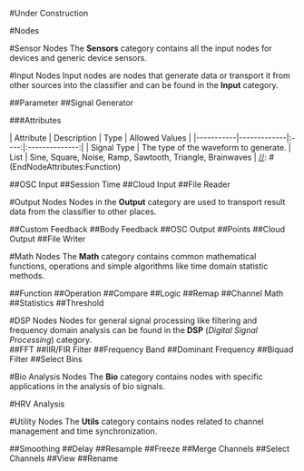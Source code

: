 #Under Construction

#Nodes

#Sensor Nodes
The **Sensors** category contains all the input nodes for devices and generic device sensors.


#Input Nodes
Input nodes are nodes that generate data or transport it from other sources into the classifier and can be found in the **Input** category.

##Parameter
##Signal Generator

###Attributes

[//]: # (BeginNodeAttributes:Function)
| Attribute | Description | Type | Allowed Values | 
|-----------|-------------|:----:|:--------------:|
| Signal Type | The type of the waveform to generate. | List | Sine, Square, Noise, Ramp, Sawtooth, Triangle, Brainwaves |
[//]: # (EndNodeAttributes:Function)


##OSC Input
##Session Time
##Cloud Input
##File Reader

#Output Nodes
Nodes in the **Output** category are used to transport result data from the classifier to other places. 

##Custom Feedback
##Body Feedback
##OSC Output
##Points
##Cloud Output
##File Writer

#Math Nodes
The **Math** category contains common mathematical functions, operations and simple algorithms like time domain statistic methods. 



##Function
##Operation
##Compare
##Logic
##Remap
##Channel Math
##Statistics
##Threshold

#DSP Nodes
Nodes for general signal processing like filtering and frequency domain analysis can be found in the **DSP** (*Digital Signal Processing*) category.  
##FFT
##IIR/FIR Filter
##Frequency Band
##Dominant Frequency
##Biquad Filter
##Select Bins


#Bio Analysis Nodes
The **Bio** category contains nodes with specific applications in the analysis of bio signals.

#HRV Analysis

#Utility Nodes
The **Utils** category contains nodes related to channel management and time synchronization.

##Smoothing
##Delay
##Resample
##Freeze
##Merge Channels
##Select Channels
##View
##Rename